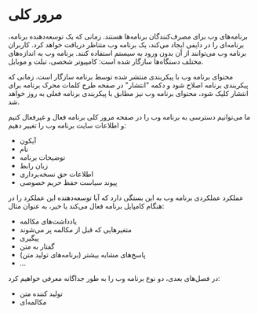 # مرور کلی

برنامه‌های وب برای مصرف‌کنندگان برنامه‌ها هستند. زمانی که یک توسعه‌دهنده برنامه، برنامه‌ای را در دایفی ایجاد می‌کند، یک برنامه وب متناظر دریافت خواهد کرد. کاربران برنامه وب می‌توانند از آن بدون ورود به سیستم استفاده کنند. برنامه وب به اندازه‌های مختلف دستگاه‌ها سازگار شده است: کامپیوتر شخصی، تبلت و موبایل.

محتوای برنامه وب با پیکربندی منتشر شده توسط برنامه سازگار است. زمانی که پیکربندی برنامه اصلاح شود و دکمه "انتشار" در صفحه طرح کلمات محرک برنامه برای انتشار کلیک شود، محتوای برنامه وب نیز مطابق با پیکربندی برنامه فعلی به روز خواهد شد.

ما می‌توانیم دسترسی به برنامه وب را در صفحه مرور کلی برنامه فعال و غیرفعال کنیم و اطلاعات سایت برنامه وب را تغییر دهیم:

* آیکون
* نام
* توضیحات برنامه
* زبان رابط
* اطلاعات حق نسخه‌برداری
* پیوند سیاست حفظ حریم خصوصی

عملکرد عملکردی برنامه وب به این بستگی دارد که آیا توسعه‌دهنده این عملکرد را در هنگام کامپایل برنامه فعال می‌کند یا خیر، به عنوان مثال:

* یادداشت‌های مکالمه
* متغیرهایی که قبل از مکالمه پر می‌شوند
* پیگیری
* گفتار به متن
* پاسخ‌های مشابه بیشتر (برنامه‌های تولید متن)
* ...

در فصل‌های بعدی، دو نوع برنامه وب را به طور جداگانه معرفی خواهیم کرد:

* تولید کننده متن
* مکالمه‌ای
